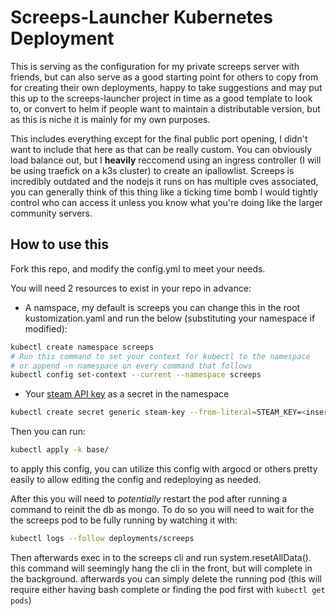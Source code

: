 # Screeps-Launcher Kubernetes Deployment

This is serving as the configuration for my private screeps server with friends, but can also serve as a good starting point for others to copy from for creating their own deployments, happy to take suggestions and may put this up to the screeps-launcher project in time as a good template to look to, or convert to helm if people want to maintain a distributable version, but as this is niche it is mainly for my own purposes.

This includes everything except for the final public port opening, I didn't want to include that here as that can be really custom. You can obviously load balance out, but I **heavily** reccomend using an ingress controller (I will be using traefick on a k3s cluster) to create an ipallowlist. Screeps is incredibly outdated and the nodejs it runs on has multiple cves associated, you can generally think of this thing like a ticking time bomb I would tightly control who can access it unless you know what you're doing like the larger community servers.

## How to use this

Fork this repo, and modify the config.yml to meet your needs. 

You will need 2 resources to exist in your repo in advance:
- A namspace, my default is screeps you can change this in the root kustomization.yaml and run the below (substituting your namespace if modified):
```bash
kubectl create namespace screeps
# Run this command to set your context for kubectl to the namespace
# or append -n namespace on every command that follows
kubectl config set-context --current --namespace screeps
``` 
- Your [steam API key](https://steamcommunity.com/dev/apikey) as a secret in the namespace 
```bash
kubectl create secret generic steam-key --from-literal=STEAM_KEY=<insert_your_steam_key_here>
```

Then you can run:
```bash
kubectl apply -k base/
```
to apply this config, you can utilize this config with argocd or others pretty easily to allow editing the config and redeploying as needed.

After this you will need to *potentially* restart the pod after running a command to reinit the db as mongo. To do so you will need to wait for the the screeps pod to be fully running by watching it with:
```bash
kubectl logs --follow deployments/screeps
```
Then afterwards exec in to the screeps cli and run system.resetAllData(). this command will seemingly hang the cli in the front, but will complete in the background. afterwards you can simply delete the running pod (this will require either having bash complete or finding the pod first with `kubectl get pods`)